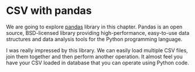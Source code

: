 # CSV with pandas

We are going to explore [pandas](http://pandas.pydata.org) library in this chapter. Pandas is an open source, BSD-licensed library providing high-performance, easy-to-use data structures and data analysis tools for the Python programming language.

I was really impressed by this library. We can easily load multiple CSV files, join them together and then perform another operation. It almost feel you have your CSV loaded in database that you can operate using Python code.


